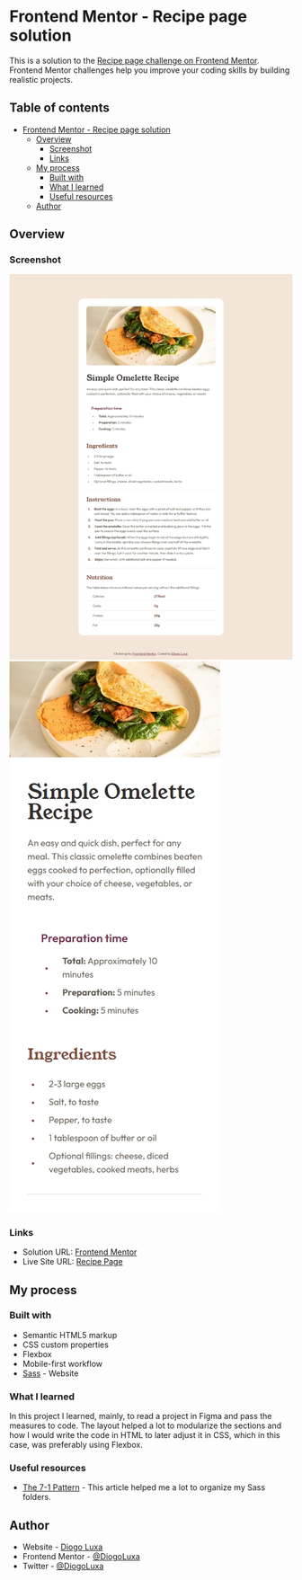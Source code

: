 # Frontend Mentor - Recipe page solution

This is a solution to the [Recipe page challenge on Frontend Mentor](https://www.frontendmentor.io/challenges/recipe-page-KiTsR8QQKm). Frontend Mentor challenges help you improve your coding skills by building realistic projects.

## Table of contents

- [Frontend Mentor - Recipe page solution](#frontend-mentor---recipe-page-solution)
  - [Overview](#overview)
    - [Screenshot](#screenshot)
    - [Links](#links)
  - [My process](#my-process)
    - [Built with](#built-with)
    - [What I learned](#what-i-learned)
    - [Useful resources](#useful-resources)
  - [Author](#author)

## Overview

### Screenshot

![Desktop](./assets/images/Solution%20-%20Desktop.png)
![Desktop](./assets/images/Solution%20-%20Mobile.png)

### Links

- Solution URL: [Frontend Mentor](https://www.frontendmentor.io/challenges/recipe-page-KiTsR8QQKm/hub)
- Live Site URL: [Recipe Page](https://diogoluxa.github.io/frontend-mentor-recipe-page/)

## My process

### Built with

- Semantic HTML5 markup
- CSS custom properties
- Flexbox
- Mobile-first workflow
- [Sass](https://sass-lang.com/) - Website

### What I learned

In this project I learned, mainly, to read a project in Figma and pass the measures to code. The layout helped a lot to modularize the sections and how I would write the code in HTML to later adjust it in CSS, which in this case, was preferably using Flexbox.

### Useful resources

- [The 7-1 Pattern](https://www.educative.io/courses/sass-for-css/the-7-1-pattern) - This article helped me a lot to organize my Sass folders.

## Author

- Website - [Diogo Luxa](https://dlxagency.online/)
- Frontend Mentor - [@DiogoLuxa](https://www.frontendmentor.io/profile/DiogoLuxa)
- Twitter - [@DiogoLuxa](https://twitter.com/DiogoLuxa)
